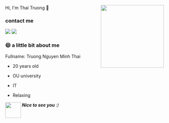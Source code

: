 Hi, I'm Thai Truong 🤗
<img align='right' src="https://media.giphy.com/media/2hw8p8TpG8CgvuQOCT/giphy.gif" width="200">

### contact me
[![](https://img.shields.io/badge/Facebook-NguyễnMinhThái-blue)](https://www.facebook.com/swan.uahage )
[![](https://img.shields.io/badge/Gmail-minthai222%40gmail.com-green)](mailto:minthai222@gmail.com)

### 😄 a little bit about me
Fullname: Truong Nguyen Minh Thai

* 20 years old
- OU university
+ IT
* Relaxing

<div>
<img align= 'left' src="https://media.giphy.com/media/bcKmIWkUMCjVm/giphy.gif" width="50"> <em><b>    Nice to see you</b></b> :)</em>
</div>
